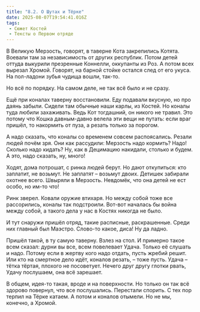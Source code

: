 ```yaml
---
title: "8.2. О Шутах и Тёрке"
date: 2025-08-07T19:54:41.016Z
tags:
 - Сюжет Костей
 - Тексты о Первом отряде
---
```


В Великую Мерзость, говорят, в таверне Кота закрепились Котята. Воевали
там за независимость от других республик. Потом детей оттуда выкурили
презренные Коннелли, оккупанты из Роз. А потом всех вырезал Хромой.
Говорят, на барной стойке остался след от его укуса. На пол-ладони зубья
чудища вошли, так-то.

Но всё по порядку. На самом деле, не так всё было и не сразу.

Ещё при коналах таверну восстановили. Еду подавали вкусную, но про даянь
забыли. Сидели там обычные наши карлы, из Костей. Но коналы туда любили
захаживать. Ведь Кот тогдашний, он никого не травил. Это потому что
Кошка давным-давно велела эти вещи не путать: если враг пришёл, то
накормить от пуза, а резать только за порогом.

А надо сказать, что коналы со временем совсем распоясались. Резали людей
почём зря. Они как рассудили: Мерзость надо кормить? Надо! Сколько надо
кидать? Ну, как в Децимацию накидали, столько и будем. А это, надо
сказать, ну, много!

Ходят, дома потрошат, с ринка людей берут. Но дают откупиться: кто
заплатит, не возьмут. Не заплатят – возьмут двоих. Детишек забирали
охотнее всего. Швыряли в Мерзость. Невдомёк, что она детей не ест особо,
но им-то что!

Ринк зверел. Ковали оружие втихаря. Но между собой тоже все рассорились,
коналы так подстроили. Вот-вот началась бы война между собой, а такого
дела у нас в Костях никогда не было.

И тут снаружи пришёл отряд, такие расписные, раскрашенные. Среди них
главный был Маэстро. Слово-то какое, диса! Ну да ладно.

Пришёл такой, в ту самую таверну. Взлез на стол. И примерно такое всем
сказал: дурни вы все, всем повелевает Удача. Только её слушать и надо.
Потому если в жертву кого надо отдать, пусть жребий решит. Или кто на
смертное дело идёт, коналов резать, – тоже пусть. Удача – тётка тёртая,
плохого не посоветует. Нечего друг другу глотки рвать, Удачу послушаем,
она всё зарешает.

В общем, идея-то такая, вроде и на поверхности. Но только он так всё
здорово повернул, что все послушались. Перестали спорить. С тех пор
терпил на Тёрке катаем. А потом и коналов отымели. Но не мы, конечно, а
Хромой.
